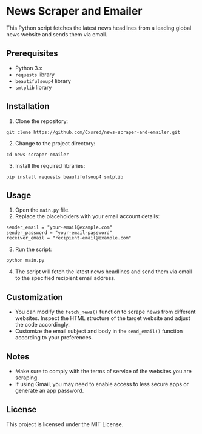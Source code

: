 <h1>News Scraper and Emailer</h1>

<p>This Python script fetches the latest news headlines from a leading global news website and sends them via email.</p>

<h2>Prerequisites</h2>

<ul>
  <li>Python 3.x</li>
  <li><code>requests</code> library</li>
  <li><code>beautifulsoup4</code> library</li>
  <li><code>smtplib</code> library</li>
</ul>

<h2>Installation</h2>

<ol>
  <li>Clone the repository:</li>
</ol>

<pre><code>git clone https://github.com/Cxsred/news-scraper-and-emailer.git</code></pre>

<ol start="2">
  <li>Change to the project directory:</li>
</ol>

<pre><code>cd news-scraper-emailer</code></pre>

<ol start="3">
  <li>Install the required libraries:</li>
</ol>

<pre><code>pip install requests beautifulsoup4 smtplib</code></pre>

<h2>Usage</h2>

<ol>
  <li>Open the <code>main.py</code> file.</li>
  <li>Replace the placeholders with your email account details:</li>
</ol>

<pre><code>sender_email = "your-email@example.com"
sender_password = "your-email-password"
receiver_email = "recipient-email@example.com"</code></pre>

<ol start="3">
  <li>Run the script:</li>
</ol>

<pre><code>python main.py</code></pre>

<ol start="4">
  <li>The script will fetch the latest news headlines and send them via email to the specified recipient email address.</li>
</ol>

<h2>Customization</h2>

<ul>
  <li>You can modify the <code>fetch_news()</code> function to scrape news from different websites. Inspect the HTML structure of the target website and adjust the code accordingly.</li>
  <li>Customize the email subject and body in the <code>send_email()</code> function according to your preferences.</li>
</ul>

<h2>Notes</h2>

<ul>
  <li>Make sure to comply with the terms of service of the websites you are scraping.</li>
  <li>If using Gmail, you may need to enable access to less secure apps or generate an app password.</li>
</ul>

<h2>License</h2>

<p>This project is licensed under the MIT License.</p>
